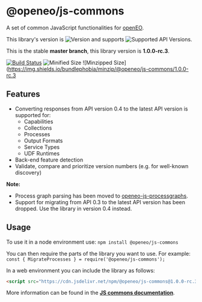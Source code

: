 # @openeo/js-commons

A set of common JavaScript functionalities for [openEO](http://openeo.org).

This library's version is ![Version](https://img.shields.io/github/package-json/v/Open-EO/openeo-js-commons/master) and supports ![Supported API Versions](https://img.shields.io/github/package-json/apiVersions/Open-Eo/openeo-js-commons/master).

This is the stable **master branch**, this library version is **1.0.0-rc.3**.

[![Build Status](https://travis-ci.org/Open-EO/openeo-js-commons.svg?branch=master)](https://travis-ci.org/Open-EO/openeo-js-commons)
![Minified Size](https://img.shields.io/bundlephobia/min/@openeo/js-commons/1.0.0-rc.3)
![Minzipped Size](https://img.shields.io/bundlephobia/minzip/@openeo/js-commons/1.0.0-rc.3

## Features
- Converting responses from API version 0.4 to the latest API version is supported for:
    - Capabilities
    - Collections
    - Processes
    - Output Formats
    - Service Types
    - UDF Runtimes
- Back-end feature detection
- Validate, compare and prioritize version numbers (e.g. for well-known discovery)

**Note:** 
- Process graph parsing has been moved to [openeo-js-processgraphs](https://github.com/Open-EO/openeo-js-processgraphs).
- Support for migrating from API 0.3 to the latest API version has been dropped. Use the library in version 0.4 instead.

## Usage

To use it in a node environment use: `npm install @openeo/js-commons`

You can then require the parts of the library you want to use. For example: `const { MigrateProcesses } = require('@openeo/js-commons');`

In a web environment you can include the library as follows:

```html
<script src="https://cdn.jsdelivr.net/npm/@openeo/js-commons@1.0.0-rc.3/dist/main.min.js"></script>
```
<!-- When releasing a stable release, change the version to @1 instead of 1.0.0 to allow backward-compatible upgrades -->

More information can be found in the [**JS commons documentation**](https://open-eo.github.io/openeo-js-commons/1.0.0-rc.3/).